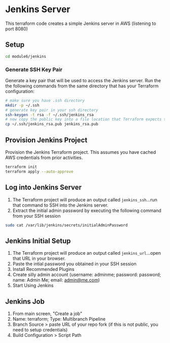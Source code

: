 # Jenkins Server

This terraform code creates a simple Jenkins server in AWS (listening to port 8080)

## Setup

```bash
cd module6/jenkins
```

### Generate SSH Key Pair

Generate a key pair that will be used to access the Jenkins server.
Run the the following commands from the same directory that has your Terraform configuration:

```bash
# make sure you have .ssh directory
mkdir -p ~/.ssh
# generate key pair in your ssh directory
ssh-keygen -t rsa -f ~/.ssh/jenkins_rsa
# now copy the public key into a file location that Terraform expects the file to be
cp ~/.ssh/jenkins_rsa.pub jenkins_rsa.pub
```

## Provision Jenkins Project

Provision the Jenkins Terraform project.  This assumes you have cached AWS credentials from prior activities.

```bash
terraform init
terraform apply --auto-approve
```

## Log into Jenkins Server

1. The Terraform project will produce an output called `jenkins_ssh`...run that command to SSH into the Jenkins server.
1. Extract the initial admin password by executing the following command from your SSH session

  ```bash
  sudo cat /var/lib/jenkins/secrets/initialAdminPassword
  ```

## Jenkins Initial Setup

1. The Terraform project will produce an output called `jenkins_url`...open that URL in your browser.
1. Paste the intial password you obtained in your SSH session
1. Install Recommended Plugins
1. Create silly admin account (username: adminme; password: password; name: Admin Me; email: admin@me.com)
1. Start Using Jenkins

## Jenkins Job

1. From main screen, "Create a job"
1. Name: terraform; Type: Multibranch Pipeline
1. Branch Source > paste URL of your repo fork (if this is not public, you need to setup credentials)
1. Build Configuration > Script Path
